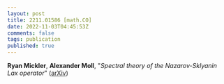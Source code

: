 ```yaml
---
layout: post
title: 2211.01586 [math.CO]
date: 2022-11-03T04:45:53Z
comments: false
tags: publication
published: true
---
```


<b>Ryan Mickler</b>, <b>Alexander Moll</b>, "<i>Spectral theory of the Nazarov-Sklyanin Lax operator</i>" ([arXiv](http://arxiv.org/abs/2211.01586v1))
